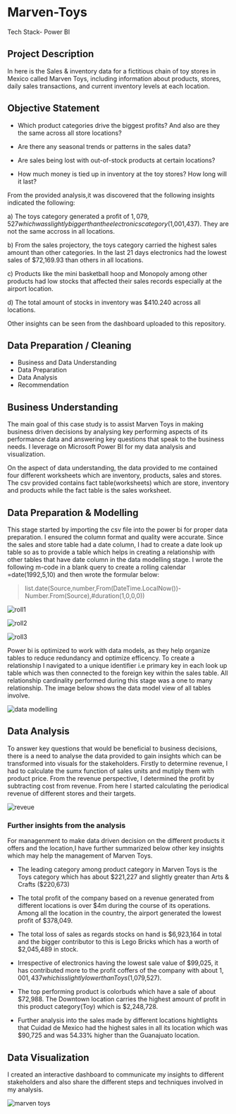 # Marven-Toys
Tech Stack- Power BI

## Project Description

In here is the Sales & inventory data for a fictitious chain of toy stores in Mexico called Marven Toys, including information about products, stores, daily sales transactions, and current inventory levels at each location.

## Objective Statement

- Which product categories drive the biggest profits? And also are they the same across all store locations?

- Are there any seasonal trends or patterns in the sales data?

- Are sales being lost with out-of-stock products at certain locations?

- How much money is tied up in inventory at the toy stores? How long will it last?

From the provided analysis,it was discovered that the following insights indicated the following:

a) The toys category generated a profit of $1,079,527 which was slightly bigger than the electronics category($1,001,437). They are not the same accross  in all locations. 

b) From the sales projectory, the toys category carried the highest sales amount than other categories. In the last 21 days electronics had the lowest sales of $72,169.93 than others in all locations.

c) Products like the mini basketball hoop and  Monopoly among other products had low stocks that affected their sales records especially at the airport location.

d) The total amount of stocks in inventory was $410.240 across all locations. 

Other insights can be seen from the dashboard uploaded to this repository.



## Data Preparation / Cleaning 

- Business and Data Understanding 
- Data Preparation
- Data Analysis
- Recommendation

## Business Understanding

The main goal of this case study is to assist Marven Toys in making business driven decisions by analysing key performing aspects of its performance data and answering key questions that speak to the business needs.  I leverage on Microsoft Power BI for my data analysis and visualization.

On the aspect of data understanding, the data provided to me contained four different worksheets which are inventory, products, sales and stores. The csv provided contains fact table(worksheets) which are store, inventory and products while the fact table is the sales worksheet. 


## Data Preparation & Modelling

This stage started by importing the csv file into the power bi for proper data preparation. I ensured the column format and quality were accurate. Since the sales and store table had a date column, I had to create a date look up table so as to provide a table which helps in creating a relationship with other tables that have date column in the data modelling stage. I wrote the following m-code in a blank query to create a rolling calendar  =date(1992,5,10) and then wrote the formular below:

  > list.date(Source,number,From(DateTime.LocalNow())-Number.From(Source),#duration(1,0,0,0))

![roll1](https://user-images.githubusercontent.com/62305424/158252654-a84627f2-c168-4add-a1ba-4c359090e6b5.PNG)

![roll2](https://user-images.githubusercontent.com/62305424/158252672-2c5e14f4-2a38-4bad-8899-67680d2634f4.PNG)


![roll3](https://user-images.githubusercontent.com/62305424/158253040-24be6965-6836-411b-b30d-f44a0dd48bb9.PNG)


 Power bi is optimized to work with data models, as they help organize tables to reduce redundancy and optimize efficency. To create a relationship I navigated to a unique identifier i.e primary key in each look up table which was then connected to the foreign key within the sales table. All relationship cardinality performed during this stage was a one to many relationship. The image below shows the data model view of all tables involve.

![data modelling](https://user-images.githubusercontent.com/62305424/158258316-99e6095b-2320-44ba-adff-d4482460692d.PNG)


## Data Analysis 

To answer key questions that would be beneficial to business decisions, there is a need to analyse the data provided to gain insights which can be transformed into visuals for the stakeholders. Firstly to determine revenue, I had to calculate the sumx function of sales units and mutiply them with product price. From the revenue perspective, I determined the profit by subtracting cost from revenue. From here I started calculating the periodical revenue of different stores and their targets.

![reveue](https://user-images.githubusercontent.com/62305424/158261627-3f023c34-6b83-47c0-9f00-023765ec1e0f.PNG)

### Further insights from the analysis

For managenment to make data driven decision on the different products it offers and the location,I have further summarized below other key insights which may help the management of Marven Toys.

-	The leading category among product category in Marven Toys is the Toys category which has about $221,227 and slightly greater than Arts & Crafts ($220,673)

- The total profit of the company based on a revenue generated from different locations is over $4m during the course of its operations. Among all the location in the country, the airport generated the lowest profit of $378,049.

- The total loss of sales as regards stocks on hand is $6,923,164 in total and the bigger contributor to this is Lego Bricks which has a worth of $2,045,489 in stock. 

- Irrespective of electronics having the lowest sale value of $99,025, it has contributed more to the profit coffers of the company with about $1,001,437 which is slightly lower than Toys($1,079,527).

- The top performing product is colorbuds which have a sale of about $72,988. The Downtown location carries the highest amount of profit in this product category(Toy) which is $2,248,728.

- Further analysis into the sales made by different locations hightlights that Cuidad de Mexico had the highest sales in all its location which was $90,725 and was 54.33% higher than the Guanajuato location.


## Data Visualization

I created an interactive dashboard to communicate my insights to different stakeholders and also share the different steps and techniques involved in my analysis. 


![marven toys](https://user-images.githubusercontent.com/62305424/162070014-f97f5c1e-bbd4-4784-b340-3be05334ec3a.PNG)






